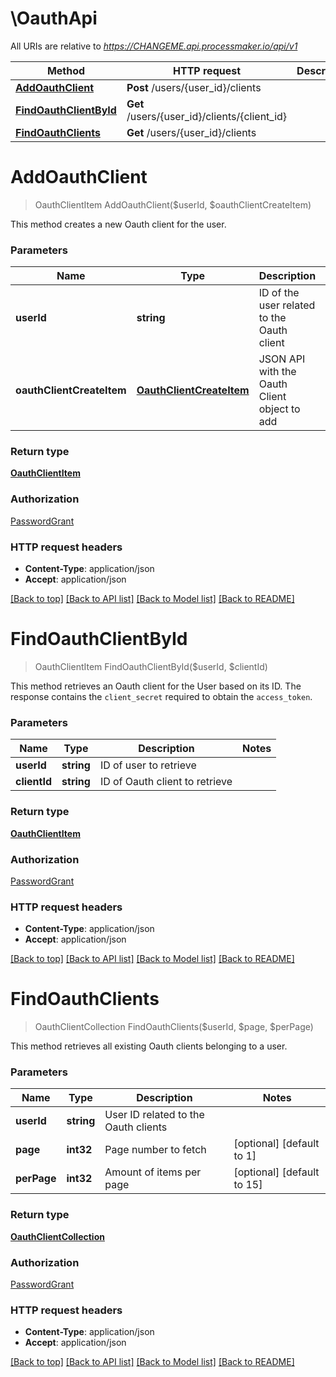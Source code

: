 # \OauthApi

All URIs are relative to *https://CHANGEME.api.processmaker.io/api/v1*

Method | HTTP request | Description
------------- | ------------- | -------------
[**AddOauthClient**](OauthApi.md#AddOauthClient) | **Post** /users/{user_id}/clients | 
[**FindOauthClientById**](OauthApi.md#FindOauthClientById) | **Get** /users/{user_id}/clients/{client_id} | 
[**FindOauthClients**](OauthApi.md#FindOauthClients) | **Get** /users/{user_id}/clients | 


# **AddOauthClient**
> OauthClientItem AddOauthClient($userId, $oauthClientCreateItem)



This method creates a new Oauth client for the user.


### Parameters

Name | Type | Description  | Notes
------------- | ------------- | ------------- | -------------
 **userId** | **string**| ID of the user related to the Oauth client | 
 **oauthClientCreateItem** | [**OauthClientCreateItem**](OauthClientCreateItem.md)| JSON API with the Oauth Client object to add | 

### Return type

[**OauthClientItem**](OauthClientItem.md)

### Authorization

[PasswordGrant](../README.md#PasswordGrant)

### HTTP request headers

 - **Content-Type**: application/json
 - **Accept**: application/json

[[Back to top]](#) [[Back to API list]](../README.md#documentation-for-api-endpoints) [[Back to Model list]](../README.md#documentation-for-models) [[Back to README]](../README.md)

# **FindOauthClientById**
> OauthClientItem FindOauthClientById($userId, $clientId)



This method retrieves an Oauth client for the User based on its ID.  The response contains the `client_secret` required to obtain the `access_token`.


### Parameters

Name | Type | Description  | Notes
------------- | ------------- | ------------- | -------------
 **userId** | **string**| ID of user to retrieve | 
 **clientId** | **string**| ID of Oauth client to retrieve | 

### Return type

[**OauthClientItem**](OauthClientItem.md)

### Authorization

[PasswordGrant](../README.md#PasswordGrant)

### HTTP request headers

 - **Content-Type**: application/json
 - **Accept**: application/json

[[Back to top]](#) [[Back to API list]](../README.md#documentation-for-api-endpoints) [[Back to Model list]](../README.md#documentation-for-models) [[Back to README]](../README.md)

# **FindOauthClients**
> OauthClientCollection FindOauthClients($userId, $page, $perPage)



This method retrieves all existing Oauth clients belonging to a user.


### Parameters

Name | Type | Description  | Notes
------------- | ------------- | ------------- | -------------
 **userId** | **string**| User ID related to the Oauth clients | 
 **page** | **int32**| Page number to fetch | [optional] [default to 1]
 **perPage** | **int32**| Amount of items per page | [optional] [default to 15]

### Return type

[**OauthClientCollection**](OauthClientCollection.md)

### Authorization

[PasswordGrant](../README.md#PasswordGrant)

### HTTP request headers

 - **Content-Type**: application/json
 - **Accept**: application/json

[[Back to top]](#) [[Back to API list]](../README.md#documentation-for-api-endpoints) [[Back to Model list]](../README.md#documentation-for-models) [[Back to README]](../README.md)


